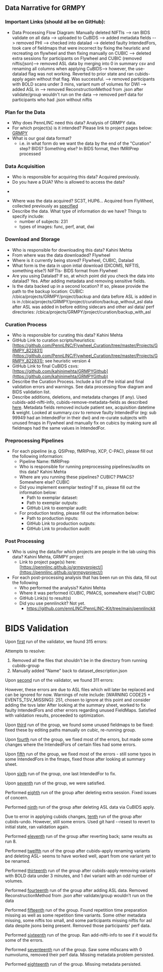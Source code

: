 ## Data Narrative for GRMPY

### Important Links (should all be on GitHub):
* Data Processing Flow Diagram:
Manually deleted NIFTIs --> ran BIDS validate on all data --> uploaded to CuBIDS --> added metadata fields --> removed PHI --> checked into datalad --> deleted faulty IntendedFors, took care of fieldmaps that were incorrect by fixing the heuristic and recreating on flywheel and then fixing manually on CUBIC --> deleted extra sessions for participants on Flywheel and CUBIC (removed niftis/json)--> removed ASL data by merging into 0 in summary csv and renaming all columns when applying CuBIDS--> however, the use-datalad flag was not working. Reverted to prior state and ran cubids-apply again without that flag. Was successful. -->  removed participants with BOLD scans under 3 mins, variant num of volumes for DWI --> added ASL in --> removed ReconstructionMethod from .json after validate/group wouldn't run on the data --> removed perf data for participants who had .json without niftis


   
### Plan for the Data 

* Why does PennLINC need this data?
Analysis of GRMPY data. 
* For which project(s) is it intended? Please link to project pages below:
[GRMPY](https://pennlinc.github.io/grmpyproject/)
* What is our goal data format?
   * i.e. in what form do we want the data by the end of the "Curation" step? BIDS? Something else? 
   In BIDS format, then fMRIPrep processed


### Data Acquisition

* Who is responsible for acquiring this data?
 Acquired previously. 
* Do you have a DUA? Who is allowed to access the data?
-
* Where was the data acquired? 
SC3T, HUP6... Acquired from FlyWheel, collected previously as [specified](https://pennlinc.github.io/grmpyproject/)
* Describe the data. What type of information do we have? Things to specify include:
   - number of subjects: 231
   - types of images: func, perf, anat, dwi

### Download and Storage 

* Who is responsible for downloading this data?
Kahini Mehta
* From where was the data downloaded?
Flywheel
* Where is it currently being stored?
Flywheel, CUBIC, Datalad
* What form is the data in upon intial download (DICOMS, NIFTIS, something else?)
NIFTIs- BIDS format from Flywheel
* Are you using Datalad? If so, at which point did you check the data into datalad?
Yes. After adding metadata and removing sensitive fields. 
* Is the data backed up in a second location? If so, please provide the path to the backup location:
CUBIC: /cbica/projects/GRMPY/project/backup
and data before ASL is added in is in /cbica/projects/GRMPY/project/curation/backup_without_asl
data after ASL was added in before editing sidecars and other asl data/ perf directories: /cbica/projects/GRMPY/project/curation/backup_with_asl

### Curation Process

* Who is responsible for curating this data?
Kahini Mehta
* GitHub Link to curation scripts/heuristics: 
[https://github.com/PennLINC/Flywheel_Curation/tree/master/Projects/GRMPY_822831](https://github.com/PennLINC/Flywheel_Curation/tree/master/Projects/GRMPY_822831); see heuristic version 4
* GitHub Link to final CuBIDS csvs: [https://github.com/kahinimehta/GRMPYGithub](https://github.com/kahinimehta/GRMPYGithub)
* Describe the Curation Process. Include a list of the initial and final validation errors and warnings.
See data processing flow diagram and BIDS validation list. 
* Describe additions, deletions, and metadata changes (if any).
Used cubids-add-nifti-info, cubids-remove-metadata-fields as described [here](https://pennlinc.github.io/docs/TheWay/CuratingBIDSonDisk/). Metadata fields removed include patient sex, acquisition datetime & weight. Looked at summary.csv to remove faulty IntendedFor (eg: sub 99949 had an IntendedFor in their dwi) and re-curate subjects with unused fmaps in Flywheel and manually fix on cubics by making sure all fieldmaps had the same values in IntendedFor. 

### Preprocessing Pipelines 
* For each pipeline (e.g. QSIPrep, fMRIPrep, XCP, C-PAC), please fill out the following information:
   * Pipeline Name: fMRIPrep
   * Who is responsible for running preprocessing pipelines/audits on this data?
   Kahini Mehta
   * Where are you running these pipelines? CUBIC? PMACS? Somewhere else?
   CUBIC
   * Did you implement exemplar testing? If so, please fill out the information below:
      * Path to exemplar dataset:
      * Path to exemplar outputs:
      * GitHub Link to exemplar audit:
    * For production testing, please fill out the information below:
      * Path to production inputs:
      * GitHub Link to production outputs:
      * GitHub Link to production audit: 

### Post Processing 

* Who is using the data/for which projects are people in the lab using this data?
Kahini Mehta, GRMPY project
   * Link to project page(s) here: [https://pennlinc.github.io/grmpyproject/](https://pennlinc.github.io/grmpyproject/)
* For each post-processing analysis that has been run on this data, fill out the following
   * Who performed the analysis?
   Kahini Mehta
   * Where it was performed (CUBIC, PMACS, somewhere else)?
   CUBIC
   * GitHub Link(s) to result(s)
   * Did you use pennlinckit?  Not yet.
      * https://github.com/ennLINC/PennLINC-Kit/tree/main/pennlinckit  



# BIDS Validation

Upon [first](https://github.com/kahinimehta/GRMPYGithub/blob/main/Validation1/GRMPY-validation.csv) run of the validator, we found 315 errors:

[ERROR CODE1 + Naming Issue]: 314
[ERROR CODE55 + JSON file incorrectly formatted]: 1

Attempts to resolve: 
1. Removed all the files that shouldn't be in the directory from running cubids-group
2. Manually added "Name" back to dataset_description.json

Upon [second](https://github.com/kahinimehta/GRMPYGithub/blob/main/Validation2/GRMPY-validation.csv) run of the validator, we found 311 errors:

[ERROR CODE1 + Naming Issue]: 311
However, these errors are due to ASL files which will later be replaced and can be ignored for now. Warnings of note include: 
[WARNING CODE25 + EVENTS_TSV_MISSING]: 251, chosen to ignore at this point and consider adding the tsvs later
After looking at the summary sheet, worked to fix faulty IntendedFors and other errors regarding unused FieldMaps. Satisfied with validation results, proceeded to optimization. 

Upon [third](https://github.com/kahinimehta/GRMPYGithub/blob/main/Validation3) run of the group, we found some unused fieldmaps to be fixed: fixed these by editing paths manually on cubic, re-running group. 

Upon [fourth](https://github.com/kahinimehta/GRMPYGithub/blob/main/Validation4) run of the group, we fixed most of the errors, but made some changes where the IntendedFors of certain files had some errors. 

Upon [fifth](https://github.com/kahinimehta/GRMPYGithub/blob/main/Validation5/GRMPY-validation.csv) run of the group, we fixed most of the errors - still some typos in some IntendedFors in the fmaps, fixed those after looking at summary sheet. 

Upon [sixth](https://github.com/kahinimehta/GRMPYGithub/blob/main/Validation6/GRMPY-validation.csv) run of the group, one last IntendedFor to fix.  

Upon [seventh](https://github.com/kahinimehta/GRMPYGithub/blob/main/Validation7/GRMPY-validation.csv) run of the group, we were satisfied. 

Performed [eighth](https://github.com/kahinimehta/GRMPYGithub/blob/main/Validation8/GRMPY-validation.csv) run of the group after deleting extra session. Fixed issues of concern. 

Performed [ninth](https://github.com/kahinimehta/GRMPYGithub/blob/main/Validation9/GRMPY-validation.csv) run of the group after deleting ASL data via CuBIDS apply. 

Due to error in applying cubids changes, [tenth](https://github.com/kahinimehta/GRMPYGithub/blob/main/Validation10/GRMPY-validation.csv) run of the group after cubids-undo. However, still some errors. Used git hard --resest to revert to initial state, ran validation again. 

Performed [eleventh](https://github.com/kahinimehta/GRMPYGithub/blob/main/Validation11/GRMPY-validation.csv) run of the group after reverting back; same results as run 8. 

Performed [twelfth](https://github.com/kahinimehta/GRMPYGithub/blob/main/Validation12/GRMPY-validation.csv) run of the group after cubids-apply renaming variants and deleting ASL- seems to have worked well, apart from one variant yet to be renamed. 

Performed [thirteenth](https://github.com/kahinimehta/GRMPYGithub/blob/main/Validation13/GRMPY-validation.csv) run of the group after cubids-apply removing variants with BOLD data under 3 minutes, and 1 dwi variant with an odd number of volumes. 

Performed [fourteenth](https://github.com/kahinimehta/GRMPYGithub/blob/main/Validation14/GRMPY-validation.csv) run of the group after adding ASL data. Removed ReconstructionMethod from .json after validate/group wouldn't run on the data

Performed [fifteenth](https://github.com/kahinimehta/GRMPYGithub/blob/main/Validation15/GRMPY-validation.csv) run of the group. Found repetition time preparation missing as well as some repetition time variants. Some other metadata missing, some niftis too small, and some participants missing niftis for asl data despite jsons being present. Removed those participants' perf data. 

Performed [sixteenth](https://github.com/kahinimehta/GRMPYGithub/blob/main/Validation16/GRMPY-validation.csv) run of the group. Ran add-nifti-info to see if it would fix some of the errors. 

Performed [seventeenth](https://github.com/kahinimehta/GRMPYGithub/blob/main/Validation17/GRMPY-validation.csv) run of the group. Saw some m0scans with 0 numvolums, removed their perf data. Missing metadata problem persisted. 

Performed [eighteenth](https://github.com/kahinimehta/GRMPYGithub/blob/main/Validation18/GRMPY-validation.csv) run of the group. Missing metadata persisted.